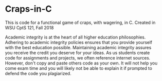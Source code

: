 # Craps-in-C
This is code for a functional game of craps, with wagering, in C. Created in WSU CptS 121, Fall 2018

Academic integrity is at the heart of all higher education philosophies. Adhering to academic integrity policies ensures that you provide yourself with the best education possible. Maintaining academic integrity assures you receive the credit you deserve for your ideas. As us students create code for assignments and projects, we often reference internet sources. However, don't copy and paste others code as your own. It will not help you come exam time and you will likely not be able to explain it if prompted to defend the code you plagiarized.
